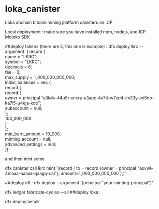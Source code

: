 # loka_canister

Loka onchain bitcoin mining platform canisters on ICP

Local deployment :
make sure you have installed npm, nodejs, and ICP Motoko SDK




##deploy tokens (there are 3, this one is example) :
dfx deploy lkrc --argument '( record {                     
      name = "LKRC";                         
      symbol = "LKRC";                           
      decimals = 6;                                           
      fee = 0;                                        
      max_supply = 1_000_000_000_000;                         
      initial_balances = vec {                                
          record {                                            
              record {                                        
                  owner = principal "a3k4v-44u5r-xnkry-u3auc-4x7ti-w7zd4-lm33y-ed5nb-ka7l5-u4eja-kqe";   
                  subaccount = null;                          
              };                                              
              100_000_000                                 
          }                                                   
      };                                                      
      min_burn_amount = 10_000;                         
      minting_account = null;                                 
      advanced_settings = null;                               
  })'

and then mint some

dfx canister call lkrc mint '(record {
  to = record {owner = principal "aovwi-4maaa-aaaaa-qaagq-cai"};
  amount=1_000_000_000_000
},)'




##deploy nft :
dfx deploy --argument '(principal "your-minting-principal")'

dfx ledger fabricate-cycles --all
##deploy loka :

dfx deploy betalk


